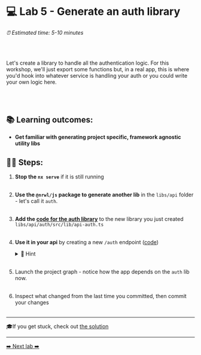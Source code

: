 # 💻 Lab 5 - Generate an auth library

###### ⏰ Estimated time: 5-10 minutes
<br />

Let's create a library to handle all the authentication logic.  For this workshop, we'll just export some functions but, in a real app, this is where you'd hook into whatever service is handling your auth or you could write your own logic here.

<br /><br />

## 📚 Learning outcomes:

- **Get familiar with generating project specific, framework agnostic utility libs**

## 🏋️‍♀️ Steps:

1. **Stop the `nx serve`** if it is still running
   <br /><br />
2. **Use the `@nrwl/js` package to generate another lib** in the `libs/api` folder - let's call it `auth`.
   <br /><br />
3. **Add the [code for the auth library](../../examples/lab5/libs/api/auth/src/lib/api-auth.ts)** to the new library you just created `libs/api/auth/src/lib/api-auth.ts`
   <br /><br />
4. **Use it in your api** by creating a new `/auth` endpoint ([code](../../examples/lab5/apps/api/src/main.ts))

    <details>
    <summary>🐳 Hint</summary>

   `main.ts`:

   ```ts
   import { doAuth } from '@bg-hoard/api/auth';
   //...

   app.post('/api/auth', (req, res) => {
      res.send(doAuth());
   });
   ```

    </details>
   <br />

5. Launch the project graph - notice how the app depends on the `auth` lib now.
   <br /><br />
6. Inspect what changed from the last time you committed, then commit your changes
   <br /><br />

---

🎓If you get stuck, check out [the solution](SOLUTION.md)

---

[➡️ Next lab ➡️](../lab6/LAB.md)
